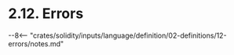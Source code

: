 <!-- This file is generated automatically by infrastructure scripts. Please don't edit by hand. -->

# 2.12. Errors

--8<-- "crates/solidity/inputs/language/definition/02-definitions/12-errors/notes.md"
